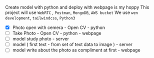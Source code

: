 Create model with python and deploy with webpage is my hoppy
This project will use `WebRTC` , `Postman`, `MongoDB`, `AWS bucket`
We use `wen development`, `tailwindcss`, `Python3`

- [X] Photo open with cemera - Open CV - python
- [ ] Take Photo - Open CV - python - webpage
- [ ] model study photo - server
- [ ] model ( first text - from set of text data to image ) - server
- [ ] model write about the photo as compliment at first - webpage
